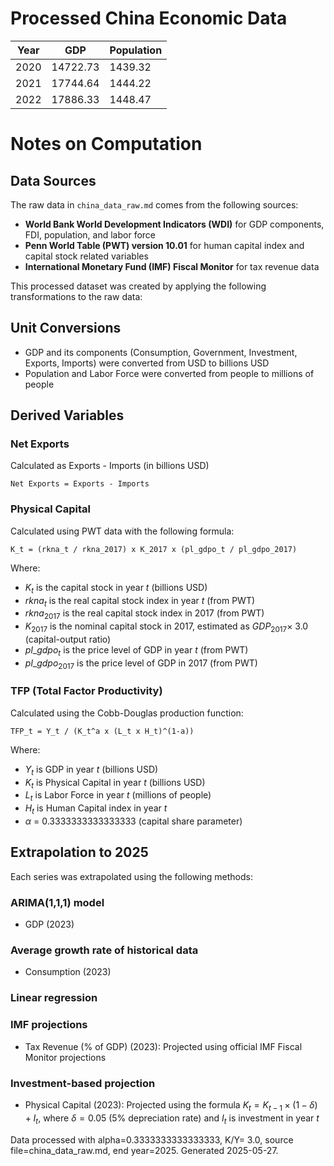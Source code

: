 # Processed China Economic Data

| Year | GDP      | Population |
| ---- | -------- | ---------- |
| 2020 | 14722.73 | 1439.32    |
| 2021 | 17744.64 | 1444.22    |
| 2022 | 17886.33 | 1448.47    |

# Notes on Computation

## Data Sources

The raw data in `china_data_raw.md` comes from the following sources:

- **World Bank World Development Indicators (WDI)** for GDP components, FDI, population, and labor force
- **Penn World Table (PWT) version 10.01** for human capital index and capital stock related variables
- **International Monetary Fund (IMF) Fiscal Monitor** for tax revenue data

This processed dataset was created by applying the following transformations to the raw data:

## Unit Conversions

- GDP and its components (Consumption, Government, Investment, Exports, Imports) were converted from USD to billions USD
- Population and Labor Force were converted from people to millions of people

## Derived Variables

### Net Exports

Calculated as Exports - Imports (in billions USD)

```
Net Exports = Exports - Imports
```

### Physical Capital

Calculated using PWT data with the following formula:

```
K_t = (rkna_t / rkna_2017) x K_2017 x (pl_gdpo_t / pl_gdpo_2017)
```

Where:

- $K_t$ is the capital stock in year $t$ (billions USD)
- $rkna_t$ is the real capital stock index in year $t$ (from PWT)
- $rkna_{2017}$ is the real capital stock index in 2017 (from PWT)
- $K_{2017}$ is the nominal capital stock in 2017, estimated as
  $GDP_{2017} \times$ 3.0 (capital-output ratio)
- $pl\_gdpo_t$ is the price level of GDP in year $t$ (from PWT)
- $pl\_gdpo_{2017}$ is the price level of GDP in 2017 (from PWT)

### TFP (Total Factor Productivity)

Calculated using the Cobb-Douglas production function:

```
TFP_t = Y_t / (K_t^a x (L_t x H_t)^(1-a))
```

Where:

- $Y_t$ is GDP in year $t$ (billions USD)
- $K_t$ is Physical Capital in year $t$ (billions USD)
- $L_t$ is Labor Force in year $t$ (millions of people)
- $H_t$ is Human Capital index in year $t$
- $\alpha$ = 0.3333333333333333 (capital share parameter)

## Extrapolation to 2025

Each series was extrapolated using the following methods:

### ARIMA(1,1,1) model

- GDP (2023)

### Average growth rate of historical data

- Consumption (2023)

### Linear regression

### IMF projections

- Tax Revenue (% of GDP) (2023): Projected using official IMF Fiscal Monitor projections

### Investment-based projection

- Physical Capital (2023): Projected using the formula $K_t = K_{t-1} \times (1-\delta) + I_t$, where $\delta = 0.05$
  (5% depreciation rate) and $I_t$ is investment in year $t$

Data processed with alpha=0.3333333333333333, K/Y= 3.0, source file=china_data_raw.md,
end year=2025. Generated 2025-05-27.
